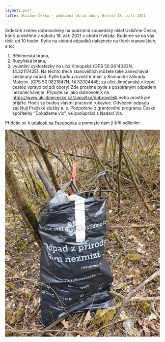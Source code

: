 ```yaml
---
layout: post
title: Ukliďme Česko - podzimní úklid obory Hvězda 18. září 2021
---
```


Srdečně zveme dobrovolníky na podzimní sousedský úklid Ukliďme Česko, který proběhne v sobotu 18. září 2021 v oboře Hvězda. Budeme se na vás těšit od 10 hodin. Pytle na sbírání odpadků naleznete na třech stanovištích, a to:
1) Bělohorská brána,
2) Ruzyňská brána,
3) vyústění cyklostezky na ulici Kralupská (GPS 50.0814033N, 14.3211742E).
Na těchto třech stanovištích můžete také zanechávat sesbíraný odpad.
Pytle budou rovněž k mání u Komunitní zahrady Malejov. (GPS 50.0821847N, 14.3200444E; za ulicí Jinočanská v kopci - cestou vpravo od zdi obory) Zde prosíme pytle s posbíraným odpadem nezanechávejte.
Připojte se jako dobrovolník na https://www.uklidmecesko.cz/zapojitse/dobrovolnik
nebo prostě jen přijďte.
Hodit se budou vlastní pracovní rukavice.
Odvezení odpadu zajišťují Pražské služby a. s.
Podpořeno z grantového programu České spořitelny “Dokážeme víc”, ve spolupráci s Nadací Via.

Přidejte se k [události na Facebooku](https://www.facebook.com/events/837433513629338?ref=newsfeed) a pomozte nám ji šířit sdílením.

![Ukliďme Česko](/assets/article_images/pytel_odpadu.jpg)
